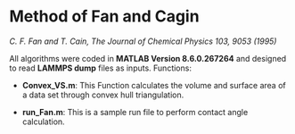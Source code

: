 # Method of Fan and Cagin

*C. F. Fan and T. Cain, The Journal of Chemical Physics 103, 9053 (1995)*

All algorithms were coded in __MATLAB Version 8.6.0.267264__ and designed to read __LAMMPS dump__ files as inputs. Functions:

* __Convex_VS.m__: This Function calculates the volume and surface area of a data set through convex hull triangulation.

* __run_Fan.m__: This is a sample run file to perform contact angle calculation.
